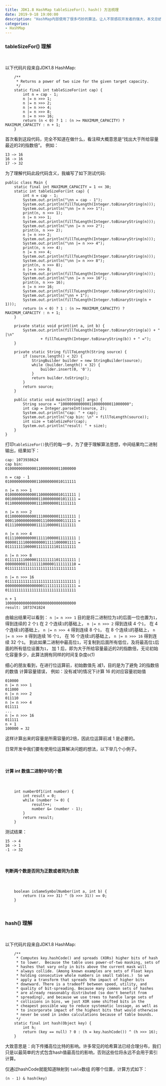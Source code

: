 ```yaml
---
title: JDK1.8 HashMap tableSizeFor()、hash() 方法梳理
date: 2019-9-18 19:00:00
description: "HashMap内部使用了很多巧妙的算法，让人不禁感叹开发者的强大，本文总结tableSizeFor()和hash()的原理，以便更好地理解HashMap及将算法思想应用到工作中。"
categories:
- HashMap
---
```


### tableSizeFor() 理解

<br>

以下代码片段来自JDK1.8 HashMap:

```
    /**
     * Returns a power of two size for the given target capacity.
     */
    static final int tableSizeFor(int cap) {
        int n = cap - 1;
        n |= n >>> 1;
        n |= n >>> 2;
        n |= n >>> 4;
        n |= n >>> 8;
        n |= n >>> 16;
        return (n < 0) ? 1 : (n >= MAXIMUM_CAPACITY) ? MAXIMUM_CAPACITY : n + 1;
    }
```

首次看到这段代码，完全不知道在做什么，看注释大概意思是“找出大于所给容量最近的2的指数倍”。
例如：

    13 —> 16
    16 -> 16
    17 -> 32

为了理解代码此段代码含义，我编写了如下测试代码:

```
public class Main {
    static final int MAXIMUM_CAPACITY = 1 << 30;
    static int tableSizeFor(int cap) {
        int n = cap - 1;
        System.out.println("\nn = cap - 1");
        System.out.println(fillToLength(Integer.toBinaryString(n)));
        System.out.println("\nn |= n >>> 1");
        print(n, n >>> 1);
        n |= n >>> 1;
        System.out.println(fillToLength(Integer.toBinaryString(n)));
        System.out.println("\nn |= n >>> 2");
        print(n, n >>> 2);
        n |= n >>> 2;
        System.out.println(fillToLength(Integer.toBinaryString(n)));
        System.out.println("\nn |= n >>> 4");
        print(n, n >>> 4);
        n |= n >>> 4;
        System.out.println(fillToLength(Integer.toBinaryString(n)));
        System.out.println("\nn |= n >>> 8");
        print(n, n >>> 8);
        n |= n >>> 8;
        System.out.println(fillToLength(Integer.toBinaryString(n)));
        System.out.println("\nn |= n >>> 16");
        print(n, n >>> 16);
        n |= n >>> 16;
        System.out.println(fillToLength(Integer.toBinaryString(n)));
        System.out.println("\nn + 1");
        System.out.println(fillToLength(Integer.toBinaryString(n + 1)));
        return (n < 0) ? 1 : (n >= MAXIMUM_CAPACITY) ? MAXIMUM_CAPACITY : n + 1;
    }

    private static void print(int a, int b) {
        System.out.println(fillToLength(Integer.toBinaryString(a)) + " |\n"
                + fillToLength(Integer.toBinaryString(b)) + " =");
    }

    private static String fillToLength(String source) {
        if (source.length() < 32) {
            StringBuilder builder = new StringBuilder(source);
            while (builder.length() < 32) {
                builder.insert(0, '0');
            }
            return builder.toString();
        }
        return source;
    }

    public static void main(String[] args) {
        String source = "1000000000000110000000011000000";
        int cap = Integer.parseInt(source, 2);
        System.out.println("cap: " + cap);
        System.out.println("cap bin: \n" + fillToLength(source));
        int size = tableSizeFor(cap);
        System.out.println("result: " + size);
    }
}
```

打印`tableSizeFor()`执行的每一步，为了便于理解算法思想，中间结果均二进制输出，结果如下：

```
cap: 1073938624
cap bin: 
01000000000000110000000011000000

n = cap - 1
01000000000000110000000010111111

n |= n >>> 1
01000000000000110000000010111111 |
00100000000000011000000001011111 =
01100000000000111000000011111111

n |= n >>> 2
01100000000000111000000011111111 |
00011000000000001110000000111111 =
01111000000000111110000011111111

n |= n >>> 4
01111000000000111110000011111111 |
00000111100000000011111000001111 =
01111111100000111111111011111111

n |= n >>> 8
01111111100000111111111011111111 |
00000000011111111000001111111110 =
01111111111111111111111111111111

n |= n >>> 16
01111111111111111111111111111111 |
00000000000000000111111111111111 =
01111111111111111111111111111111

n + 1
10000000000000000000000000000000
result: 1073741824
```

由输出结果可以看到：
`n |= n >>> 1` 目的是将二进制位为`1`的后面一位也置为`1`，得到连续的 2 个`1`
在 2 个连续`1`的基础上，
`n |= n >>> 2` 得到连续 4 个`1`，
在 4 个连续`1`的基础上，
`n |= n >>> 4` 得到连续 8 个`1`，
在 8 个连续`1`的基础上，
`n |= n >>> 8` 得到连续 16 个`1`，
在 16 个连续`1`的基础上，
`n |= n >>> 16` 得到连续 32 个`1`。
到此如果二进制中最高位`1`，可复制到后面所有低位，及将最高位`1`后面的所有低位设置为`1`，
加 1 后，即为大于所给容量最近的2的指数倍，无论初始化容量多少，此算法拥有同样的时间复杂度o(1)

细心的朋友看到，在进行位运算前，初始数值先 减1，目的是为了避免 2的指数倍的数值 计算容量错误，
例如：没有减1的情况下计算 16 的对应容量初始值

    010000
    n |= n >>> 1
    011000
    n |= n >>> 2
    011110
    n |= n >>> 4
    011111
    ...
    n |= n >>> 16
    011111
    n + 1
    100000 = 32

这样计算出来的容量是所需容量的2倍，因此位运算前减 1 是必要的。

日常开发中我们要有使用位运算解决问题的想法，以下举几个小例子。

<br>

#### 计算 int 数值二进制中1的个数

<br>

```
    int numberOf1(int number) {
        int result = 0;
        while (number != 0) {
            result++;
            number &= (number - 1);
        }
        return result;
    }
```

测试结果：

    15 -> 4
    16 -> 1
    -1 -> 32

<br>

#### 判断两个数是否同为正数或者同为负数

<br>

```
    boolean isSameSymbolNumber(int a, int b) {
        return ((a >>> 31) ^ (b >>> 31)) == 0;
    }
```

<br>

### hash() 理解

<br>

以下代码片段来自JDK1.8 HashMap:

```
    /**
     * Computes key.hashCode() and spreads (XORs) higher bits of hash
     * to lower.  Because the table uses power-of-two masking, sets of
     * hashes that vary only in bits above the current mask will
     * always collide. (Among known examples are sets of Float keys
     * holding consecutive whole numbers in small tables.)  So we
     * apply a transform that spreads the impact of higher bits
     * downward. There is a tradeoff between speed, utility, and
     * quality of bit-spreading. Because many common sets of hashes
     * are already reasonably distributed (so don't benefit from
     * spreading), and because we use trees to handle large sets of
     * collisions in bins, we just XOR some shifted bits in the
     * cheapest possible way to reduce systematic lossage, as well as
     * to incorporate impact of the highest bits that would otherwise
     * never be used in index calculations because of table bounds.
     */
    static final int hash(Object key) {
        int h;
        return (key == null) ? 0 : (h = key.hashCode()) ^ (h >>> 16);
    }
```

大致意思是：向下传播高位比特的影响。许多常见的哈希算法已经合理分布，我们只是以最简单的方式包含hash值最高位的影响，否则这些位将永远不会用于索引计算。

仅通过hashCode就能知道映射到 `table`数组 的哪个位置，计算方式如下：

```
(n - 1) & hash(key)
```



<br><br><br><br>

